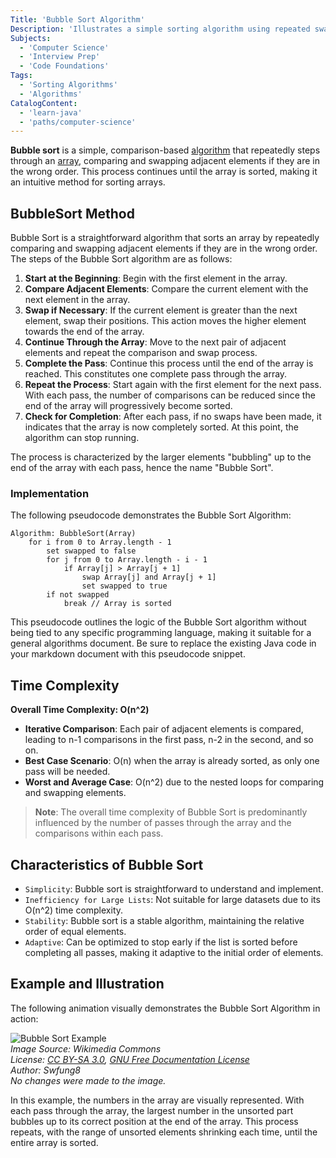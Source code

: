 ```yaml
---
Title: 'Bubble Sort Algorithm'
Description: 'Illustrates a simple sorting algorithm using repeated swapping of adjacent elements.'
Subjects:
  - 'Computer Science'
  - 'Interview Prep'
  - 'Code Foundations'
Tags:
  - 'Sorting Algorithms'
  - 'Algorithms'
CatalogContent:
  - 'learn-java'
  - 'paths/computer-science'
---
```


**Bubble sort** is a simple, comparison-based [algorithm](https://www.codecademy.com/resources/docs/general/algorithm) that repeatedly steps through an [array](https://www.codecademy.com/resources/docs/java/arrays), comparing and swapping adjacent elements if they are in the wrong order. This process continues until the array is sorted, making it an intuitive method for sorting arrays.

## BubbleSort Method

Bubble Sort is a straightforward algorithm that sorts an array by repeatedly comparing and swapping adjacent elements if they are in the wrong order. The steps of the Bubble Sort algorithm are as follows:

1. **Start at the Beginning**: Begin with the first element in the array.
2. **Compare Adjacent Elements**: Compare the current element with the next element in the array.
3. **Swap if Necessary**: If the current element is greater than the next element, swap their positions. This action moves the higher element towards the end of the array.
4. **Continue Through the Array**: Move to the next pair of adjacent elements and repeat the comparison and swap process.
5. **Complete the Pass**: Continue this process until the end of the array is reached. This constitutes one complete pass through the array.
6. **Repeat the Process**: Start again with the first element for the next pass. With each pass, the number of comparisons can be reduced since the end of the array will progressively become sorted.
7. **Check for Completion**: After each pass, if no swaps have been made, it indicates that the array is now completely sorted. At this point, the algorithm can stop running.

The process is characterized by the larger elements "bubbling" up to the end of the array with each pass, hence the name "Bubble Sort".


### Implementation

The following pseudocode demonstrates the Bubble Sort Algorithm:


```plaintext
Algorithm: BubbleSort(Array)
    for i from 0 to Array.length - 1
        set swapped to false
        for j from 0 to Array.length - i - 1
            if Array[j] > Array[j + 1]
                swap Array[j] and Array[j + 1]
                set swapped to true
        if not swapped
            break // Array is sorted

```

This pseudocode outlines the logic of the Bubble Sort algorithm without being tied to any specific programming language, making it suitable for a general algorithms document. Be sure to replace the existing Java code in your markdown document with this pseudocode snippet.

## Time Complexity

**Overall Time Complexity: O(n^2)**

- **Iterative Comparison**: Each pair of adjacent elements is compared, leading to n-1 comparisons in the first pass, n-2 in the second, and so on.
- **Best Case Scenario**: O(n) when the array is already sorted, as only one pass will be needed.
- **Worst and Average Case**: O(n^2) due to the nested loops for comparing and swapping elements.

> **Note**: The overall time complexity of Bubble Sort is predominantly influenced by the number of passes through the array and the comparisons within each pass.

## Characteristics of Bubble Sort

- `Simplicity`: Bubble sort is straightforward to understand and implement.
- `Inefficiency for Large Lists`: Not suitable for large datasets due to its O(n^2) time complexity.
- `Stability`: Bubble sort is a stable algorithm, maintaining the relative order of equal elements.
- `Adaptive`: Can be optimized to stop early if the list is sorted before completing all passes, making it adaptive to the initial order of elements.

## Example and Illustration

The following animation visually demonstrates the Bubble Sort Algorithm in action:

![Bubble Sort Example](https://upload.wikimedia.org/wikipedia/commons/c/c8/Bubble-sort-example-300px.gif)  
*Image Source: Wikimedia Commons*  
*License: [CC BY-SA 3.0](https://creativecommons.org/licenses/by-sa/3.0/), [GNU Free Documentation License](https://www.gnu.org/licenses/fdl-1.3.html)*  
*Author: Swfung8*  
*No changes were made to the image.*

In this example, the numbers in the array are visually represented. With each pass through the array, the largest number in the unsorted part bubbles up to its correct position at the end of the array. This process repeats, with the range of unsorted elements shrinking each time, until the entire array is sorted.